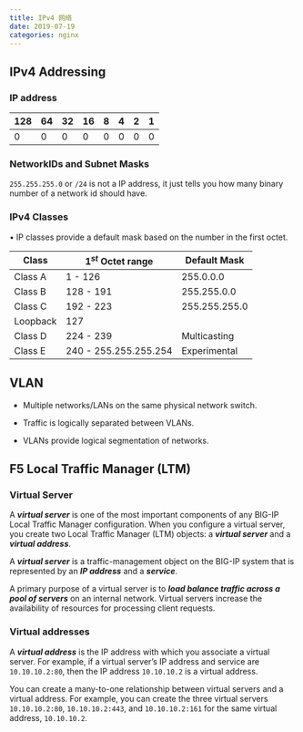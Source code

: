 ```yaml
---
title: IPv4 网络
date: 2019-07-19
categories: nginx
---
```


## IPv4 Addressing

### IP address

| 128 | 64 | 32 | 16 | 8 | 4 | 2 | 1|
| -- | -- | -- | -- | -- | -- | -- | -- |
| 0 | 0 | 0 | 0 | 0 | 0 | 0 | 0 |

### NetworkIDs and Subnet Masks

`255.255.255.0` or `/24` is not a IP address, it just tells you how many binary number of a network id should have.

### IPv4 Classes

• IP classes provide a default mask based on the number in the first octet.

| Class    | $1^{st}$ Octet range  | Default Mask  |
| -------- | --------------------- | ------------- |
| Class A  | 1 - 126               | 255.0.0.0     |
| Class B  | 128  - 191            | 255.255.0.0   |
| Class C  | 192 - 223             | 255.255.255.0 |
| Loopback | 127                   |               |
| Class D  | 224  - 239            | Multicasting  |
| Class E  | 240 - 255.255.255.254 | Experimental  |

## VLAN

- Multiple networks/LANs on the same physical network switch.

- Traffic is logically separated between VLANs.

- VLANs provide logical segmentation of networks.

## F5 Local Traffic Manager (LTM)

### Virtual Server

A ***virtual server*** is one of the most important components of any BIG-IP Local Traffic Manager configuration. When you configure a virtual server, you create two Local Traffic Manager (LTM) objects: a ***virtual server*** and a ***virtual address***.

A ***virtual server*** is a traffic-management object on the BIG-IP system that is represented by an ***IP address*** and a ***service***.

A primary purpose of a virtual server is to ***load balance traffic across a pool of servers*** on an internal network. Virtual servers increase the availability of resources for processing client requests.

### Virtual addresses

A ***virtual address*** is the IP address with which you associate a virtual server. For example, if a virtual server’s IP address and service are `10.10.10.2:80`, then the IP address `10.10.10.2` is a virtual address.

You can create a many-to-one relationship between virtual servers and a virtual address. For example, you can create the three virtual servers `10.10.10.2:80`, `10.10.10.2:443`, and `10.10.10.2:161` for the same virtual address, `10.10.10.2`.